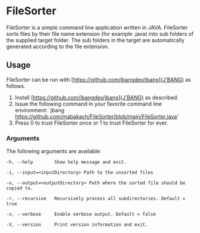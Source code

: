 # FileSorter

FileSorter is a simple command line application written in JAVA. FileSorter sorts files by their file name extension (for example .java) into sub folders of the supplied target folder. The sub folders in the target are automatically generated according to the file extension.

## Usage

FileSorter can be run with [https://github.com/jbangdev/jbang](J'BANG) as follows.

1. Install [https://github.com/jbangdev/jbang](J'BANG) as described.
2. Issue the following command in your favorite command line environment: `jbang https://github.com/mabakach/FileSorter/blob/main/FileSorter.java'
3. Press 0 to trust FileSorter once or 1 to trust FileSorter for ever.

### Arguments

The following arguments are available:

`-h, --help        Show help message and exit.`

`-i, --input=<inputDirectory> Path to the unsorted files`

`-o, --output=<outputDirectory> Path where the sorted file should be copied to.`

`-r, --recursive   Recursively process all subdirectories. Default = true`

`-v, --verbose     Enable verbose output. Default = false`

`-V, --version     Print version information and exit.`
